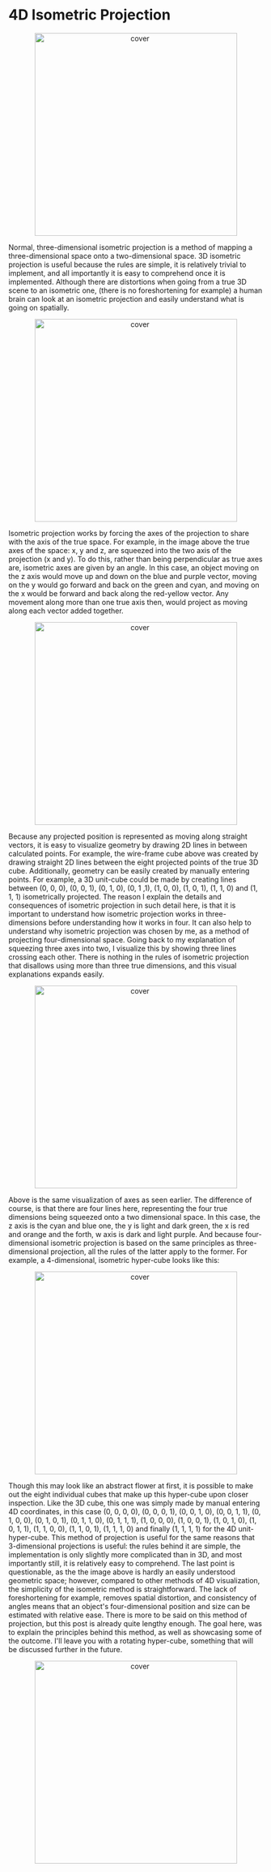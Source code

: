 # 4D Isometric Projection

<p align="center"><img alt="cover" width=400 height = 400 src="https://1.bp.blogspot.com/-dmdRWJPVb-Q/XdssOcYzadI/AAAAAAAAAKs/ghB6CU6F-qgRta_2wMX9xgvWZUbqyXh7wCLcBGAsYHQ/s1600/cover.png"></p>

Normal, three-dimensional isometric projection is a method of mapping a three-dimensional space onto a two-dimensional space. 3D isometric projection is useful because the rules are simple, it is relatively trivial to implement, and all importantly it is easy to comprehend once it is implemented. Although there are distortions when going from a true 3D scene to an isometric one, (there is no foreshortening for example) a human brain can look at an isometric projection and easily understand what is going on spatially.

<p align="center"><img alt="cover" width=400 height = 400 src="https://1.bp.blogspot.com/-OzkUty6URwo/XdtCsGUn5sI/AAAAAAAAAK4/TbryFU96nVU96TtWUASoOSe5SF-mAEaxQCLcBGAsYHQ/s1600/axis3D.png"></p>

Isometric projection works by forcing the axes of the projection to share with the axis of the true space. For example, in the image above the true axes of the space: x, y and z, are squeezed into the two axis of the projection (x and y). To do this, rather than being perpendicular as true axes are, isometric axes are given by an angle. In this case, an object moving on the z axis would move up and down on the blue and purple vector, moving on the y would go forward and back on the green and cyan, and moving on the x would be forward and back along the red-yellow vector. Any movement along more than one true axis then, would project as moving along each vector added together.

<p align="center"><img alt="cover" width=400 height = 400 src="https://1.bp.blogspot.com/-cyGYy-m2U90/XdtFGuvzCVI/AAAAAAAAALE/2NqKWv-UY3Q9HTYwagZyV_i3XpMC6GwVwCLcBGAsYHQ/s1600/cube3D.png"></p>

Because any projected position is represented as moving along straight vectors, it is easy to visualize geometry by drawing 2D lines in between calculated points. For example, the wire-frame cube above was created by drawing straight 2D lines between the eight projected points of the true 3D cube. Additionally, geometry can be easily created by manually entering points. For example, a 3D unit-cube could be made by creating lines between (0, 0, 0), (0, 0, 1), (0, 1, 0), (0, 1 ,1), (1, 0, 0), (1, 0, 1), (1, 1, 0) and (1, 1, 1) isometrically projected.
The reason I explain the details and consequences of isometric projection in such detail here, is that it is important to understand how isometric projection works in three-dimensions before understanding how it works in four. It can also help to understand why isometric projection was chosen by me, as a method of projecting four-dimensional space. Going back to my explanation of squeezing three axes into two, I visualize this by showing three lines crossing each other. There is nothing in the rules of isometric projection that disallows using more than three true dimensions, and this visual explanations expands easily.

<p align="center"><img alt="cover" width=400 height = 400 src="https://1.bp.blogspot.com/-H7ZGjsg9xuA/XdtNrG_LjNI/AAAAAAAAALQ/XE1JUJ6aR24P-SwLtW66sBl8vEYwXbaYgCLcBGAsYHQ/s1600/axis4D.png"></p>

Above is the same visualization of axes as seen earlier. The difference of course, is that there are four lines here, representing the four true dimensions being squeezed onto a two dimensional space. In this case, the z axis is the cyan and blue one, the y is light and dark green, the x is red and orange and the forth, w axis is dark and light purple. And because four-dimensional isometric projection is based on the same principles as three-dimensional projection, all the rules of the latter apply to the former. For example, a 4-dimensional, isometric hyper-cube looks like this:

<p align="center"><img alt="cover" width=400 height = 400 src="https://1.bp.blogspot.com/-H7ZGjsg9xuA/XdtNrG_LjNI/AAAAAAAAALQ/XE1JUJ6aR24P-SwLtW66sBl8vEYwXbaYgCLcBGAsYHQ/s1600/axis4D.png"></p>

Though this may look like an abstract flower at first, it is possible to make out the eight individual cubes that make up this hyper-cube upon closer inspection. Like the 3D cube, this one was simply made by manual entering 4D coordinates, in this case (0, 0, 0, 0), (0, 0, 0, 1), (0, 0, 1, 0), (0, 0, 1, 1), (0, 1, 0, 0), (0, 1, 0, 1), (0, 1, 1, 0), (0, 1, 1, 1), (1, 0, 0, 0), (1, 0, 0, 1), (1, 0, 1, 0), (1, 0, 1, 1), (1, 1, 0, 0), (1, 1, 0, 1), (1, 1, 1, 0) and finally (1, 1, 1, 1) for the 4D  unit-hyper-cube.
This method of projection is useful for the same reasons that 3-dimensional projections is useful: the rules behind it are simple, the implementation is only slightly more complicated than in 3D, and most importantly still, it is relatively easy to comprehend. The last point is questionable, as the the image above is hardly an easily understood geometric space; however, compared to other methods of 4D visualization, the simplicity of the isometric method is straightforward. The lack of foreshortening for example, removes spatial distortion, and consistency of angles means that an object's four-dimensional position and size can be estimated with relative ease.
There is more to be said on this method of projection, but this post is already quite lengthy enough. The goal here, was to explain the principles behind this method, as well as showcasing some of the outcome. I'll leave you with a rotating hyper-cube, something that will be discussed further in the future.


<p align="center"><img alt="cover" width=400 height = 400 src="https://1.bp.blogspot.com/-AYOclPFBa1o/Xdtl2RKZIlI/AAAAAAAAALo/QX15OSec1j8514sdGrf8zqYCLFZ3C6cpACLcBGAsYHQ/s1600/rot.gif"></p>
